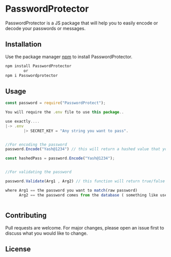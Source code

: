 # PasswordProtector

PasswordProtector is a JS package that will help you to easily encode or decode your passwords or messages.

## Installation

Use the package manager [npm](https://www.npmjs.com/package/) to install PasswordProtector.

```bash
npm install PasswordProtector
        or
npm i Passwordprotector
```

## Usage

```Node.js
const password = require("PasswordProtect");

You will require the .env file to use this package..

use exactly....
|-> .env
        |> SECRET_KEY = "Any string you want to pass".


//For encoding the password
password.Encode("Yash@1234") // this will return a hashed value that you can save inside your DB.

const hashedPass = password.Encode("Yash@1234");


//For validating the password

password.Validate(Arg1 , Arg2) // this function will return true/false value.

where Arg1 == the password you want to match(raw password)
      Arg2 == the password comes from the database ( something like user.password)



```

## Contributing

Pull requests are welcome. For major changes, please open an issue first to discuss what you would like to change.

## License
